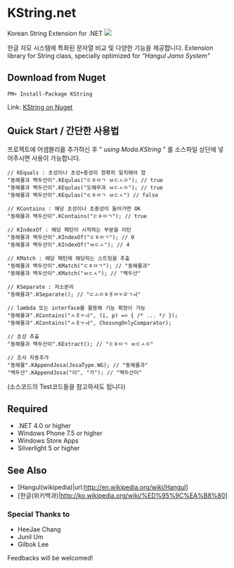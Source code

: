 KString.net
===========

Korean String Extension for .NET 
![](https://ci.appveyor.com/api/projects/status/github/modamoda/kstring.net)

한글 자모 시스템에 특화된 문자열 비교 및 다양한 기능을 제공합니다.
Extension library for String class, specially optimized for _"Hangul Jamo System"_

Download from Nuget
--------------

    PM> Install-Package KString
Link: [KString on Nuget](http://www.nuget.org/packages/KString/)

Quick Start / 간단한 사용법
----------------------
프로젝트에 어셈블리를 추가하신 후 " _using Moda.KString_ " 를 소스파일 상단에 넣어주시면 사용이 가능합니다.

    // KEquals : 초성이나 초성+중성이 정확히 일치해야 함
    "동해물과 백두산이".KEqulas("ㄷㅎㅁㄱ ㅂㄷㅅㅇ"); // true
    "동해물과 백두산이".KEqulas("도해무과 ㅂㄷㅅㅇ"); // true
    "동해물과 백두산이".KEqulas("ㄷㅎㅁㄱ ㅂㄷㅅ") // false 
    
    // KContains : 해당 초성이나 초중성이 들어가면 OK
    "동해물과 백두산이".KContains("ㄷㅎㅁㄱ"); // true
    
    // KIndexOf : 해당 패턴이 시작하는 부분을 리턴
    "동해물과 백두산이".KIndexOf("ㄷㅎㅁㄱ"); // 0
    "동해물과 백두산이".KIndexOf("ㅂㄷㅅ"); // 4
    
    // KMatch : 해당 패턴에 해당하는 스트링을 추출
    "동해물과 백두산이".KMatch("ㄷㅎㅁㄱ"); // "동해물과"
    "동해물과 백두산이".KMatch("ㅂㄷㅅ"); // "백두산"
    
    // KSeparate : 자소분리
    "동해물과".KSeparate(); // "ㄷㅗㅇㅎㅐㅁㅜㄹㄱㅘ"
    
    // lambda 또는 interface를 활용해 기능 확장이 가능
    "동해물과".KContains("ㅗㅐㅜㅘ", (i, p) => { /* ... */ });
    "동해물과".KContains("ㅗㅐㅜㅘ", ChosungOnlyComparator);
    
    // 초성 추출
    "동해물과 백두산이".KExtract(); // "ㄷㅎㅁㄱ ㅂㄷㅅㅇ"
    
    // 조사 자동추가
    "동해물".KAppendJosa(JosaType.WG); // "동해물과"
    "백두산".KAppendJosa("이", "가"); // "백두산이"

(소스코드의 Test코드들을 참고하셔도 됩니다)

Required
--------

* .NET 4.0 or higher
* Windows Phone 7.5 or higher
* Windows Store Apps
* Silverlight 5 or higher

See Also
--------
* [Hangul(wikipedia)|url:http://en.wikipedia.org/wiki/Hangul]
* [한글(위키백과)|http://ko.wikipedia.org/wiki/%ED%95%9C%EA%B8%80]

### Special Thanks to
* HeeJae Chang
* Junil Um
* Gilbok Lee

Feedbacks will be welcomed!
